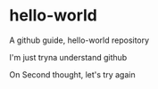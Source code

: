 # hello-world
A github guide, hello-world repository

I'm just tryna understand github

On Second thought, let's try again
